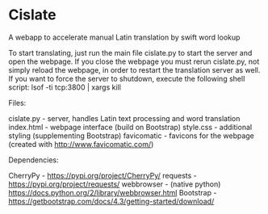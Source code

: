 # Cislate
A webapp to accelerate manual Latin translation by swift word lookup

To start translating, just run the main file cislate.py to start the server and open the webpage. If you close the webpage you must rerun cislate.py, not simply reload the webpage, in order to restart the translation server as well. If you want to force the server to shutdown, execute the following shell script:
lsof -ti tcp:3800 | xargs kill

Files:

cislate.py - server, handles Latin text processing and word translation
index.html - webpage interface (build on Bootstrap)
style.css - additional styling (supplementing Bootstrap)
favicomatic - favicons for the webpage (created with http://www.favicomatic.com/)

Dependencies:

CherryPy - https://pypi.org/project/CherryPy/
requests - https://pypi.org/project/requests/
webbrowser - (native python) https://docs.python.org/2/library/webbrowser.html
Bootstrap - https://getbootstrap.com/docs/4.3/getting-started/download/
